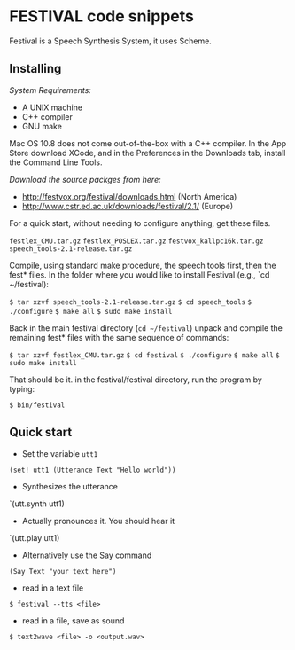 # FESTIVAL code snippets

Festival is a Speech Synthesis System, it uses Scheme.

## Installing


*System Requirements:*

* A UNIX machine
* C++ compiler
* GNU make

Mac OS 10.8 does not come out-of-the-box with a C++ compiler. In the App Store download XCode, and in the Preferences in the Downloads tab, install the Command Line Tools.

*Download the source packges from here:*

* http://festvox.org/festival/downloads.html (North America)
* http://www.cstr.ed.ac.uk/downloads/festival/2.1/ (Europe)

For a quick start, without needing to configure anything, get these files.

`festlex_CMU.tar.gz`
`festlex_POSLEX.tar.gz`
`festvox_kallpc16k.tar.gz`
`speech_tools-2.1-release.tar.gz`

Compile, using standard make procedure, the speech tools first, then the fest* files. In the folder where you would like to install Festival (e.g., `cd ~/festival):

`$ tar xzvf speech_tools-2.1-release.tar.gz`
`$ cd speech_tools`
`$ ./configure`
`$ make all`
`$ sudo make install`

Back in the main festival directory (`cd ~/festival`) unpack and compile the remaining fest* files with the same sequence of commands:

`$ tar xzvf festlex_CMU.tar.gz`
`$ cd festival`
`$ ./configure`
`$ make all`
`$ sudo make install`

That should be it. in the festival/festival directory, run the program by typing:

`$ bin/festival`

## Quick start

* Set the variable `utt1`

`(set! utt1 (Utterance Text "Hello world"))`

* Synthesizes the utterance

`(utt.synth utt1)

* Actually pronounces it. You should hear it

`(utt.play utt1)

* Alternatively use the Say command

`(Say Text "your text here")`

* read in a text file

`$ festival --tts <file>`

* read in a file, save as sound

`$ text2wave <file> -o <output.wav>`